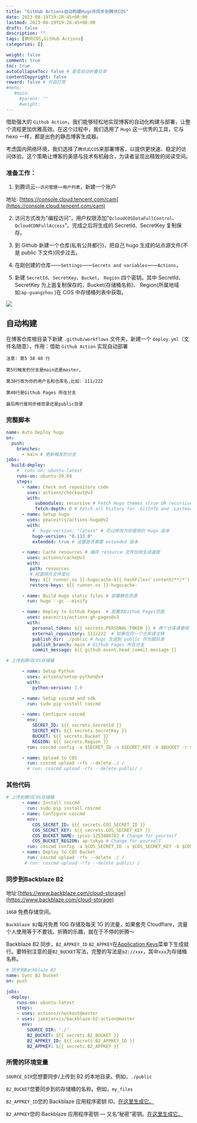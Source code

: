 ```yaml
---
title: "GitHub Actions自动构建Hugo并同步到腾讯COS"
date: 2023-08-19T19:28:45+08:00
lastmod: 2023-08-19T19:28:45+08:00
draft: false
description: ""
tags: [腾讯COS,GitHub Actions]
categories: []

weight: false
comment: true
toc: true
autoCollapseToc: false # 是否自动折叠目录
contentCopyright: false
reward: false # 开启打赏
#menu:
   #main:
     #parent: ""
     #weight:
---
```



借助强大的 `Github Action`，我们能够轻松地实现博客的自动化构建与部署，让整个流程更加优雅高效。在这个过程中，我们选用了 `Hugo` 这一优秀的工具，它与 hexo 一样，都是出色的静态博客生成器。

考虑国内网络环境，我们选择了`腾讯云COS`来部署博客，以提供更快速、稳定的访问体验。这个策略让博客的美感与技术有机融合，为读者呈现出精致的阅读空间。

### 准备工作：

1. 到腾讯云--`访问管理`—`用户列表`，新建一个账户

 地址: [https://console.cloud.tencent.com/cam](https://console.cloud.tencent.com/cam)

2. 访问方式改为"编程访问”，用户权限添加"`QcloudCOSDataFullControl`、 `QcloudCDNFullAccess`"。完成之后将生成的 SecretId、SecretKey 复制保存。

3. 到 Github 新建一个仓库(私有公共都行)，把自己 hugo 生成的站点源文件(不是 public 下文件)同步过去。

4. 在刚创建的仓库——`Settings`——`Secrets and variables`——`Actions`，

5. 新建 `SecretId`、`SecretKey`、`Bucket`、 `Region` 四个密钥。其中 SecretId、SecretKey 为上面复制保存的，Bucket(存储桶名称)、 Region(所属地域 如:`ap-guangzhou` )在 COS 中存储桶列表中获取。

![](https://r2.leshans.eu.org/2023/08/8fc672e50e662e5d15089fc9e2c1033d.webp)


## 自动构建

在博客仓库根目录下新建 `.github/workflows` 文件夹，新建一个 `deploy.yml`（文件名随意），作用：借助 `Github Action` 实现自动部署

```
注意: 第5 38 40 行

第5行触发的分支是main还是master, 

第38行改为你的用户名和仓库名,比如: 111/222

第40行是Github Pages 所在分支

最后两行是同步根目录还是public目录
```

### 完整脚本

```yaml
name: Auto Deploy hugo
on:
  push:
    branches:
      - main # 更新触发的分支
jobs:
  build-deploy:
    #  runs-on: ubuntu-latest
    runs-on: ubuntu-20.04
    steps:
      - name: Check out repository code
        uses: actions/checkout@v3
        with:
           submodules: recursive # Fetch Hugo themes (true OR recursive)
           fetch-depth: 0 # Fetch all history for .GitInfo and .Lastmod
      - name: Setup hugo
        uses: peaceiris/actions-hugo@v2
        with:
          #  hugo-version: "latest" # 可以修改为你使用的 Hugo 版本
          hugo-version: "0.113.0"
          extended: true # 设置是否需要 extended 版本

      - name: Cache resources # 缓存 resource 文件加快生成速度
        uses: actions/cache@v3
        with:
         path: resources
         # 检查照片文件变化
         key: ${{ runner.os }}-hugocache-${{ hashFiles('content/**/*') }}
         restore-keys: ${{ runner.os }}-hugocache-

      - name: Build Hugo static files # 部署静态资源
        run: hugo --gc --minify

      - name: Deploy to Github Pages  # 部署到Github Pages页面
        uses: peaceiris/actions-gh-pages@v3
        with:
          personal_token: ${{ secrets.PERSONAL_TOKEN }} # 两个仓库请使用 deploy_key
          external_repository: 111/222  # 如果在同一个仓库请注释
          publish_dir: ./public # hugo 生成到 public 作为跟目录
          publish_branch: main # Github Pages 所在分支
          commit_message: ${{ github.event.head_commit.message }}

# 上传到腾讯COS存储桶

      - name: Setup Python
        uses: actions/setup-python@v4
        with:
          python-version: 3.9

      - name: Setup coscmd and sdk
        run: sudo pip install coscmd

      - name: Configure coscmd
        env:
          SECRET_ID: ${{ secrets.SecretId }}
          SECRET_KEY: ${{ secrets.SecretKey }}
          BUCKET: ${{ secrets.Bucket }}
          REGION: ${{ secrets.Region }}
        run: coscmd config -a $SECRET_ID -s $SECRET_KEY -b $BUCKET -r $REGION

      - name: Upload to COS
        run: coscmd upload -rfs --delete ./ /
        # run: coscmd upload -rfs --delete public/ /

```

### 其他代码

```yaml
# 上传到腾讯COS存储桶
      - name: Install coscmd
        run: sudo pip install coscmd
      - name: Configure coscmd
        env:
          COS_SECRET_ID: ${{ secrets.COS_SECRET_ID }}
          COS_SECRET_KEY: ${{ secrets.COS_SECRET_KEY }}
          COS_BUCKET_NAME: jpcos-1253486782 # Change for yourself
          COS_BUCKET_REGION: ap-tokyo # Change for yourself
        run: coscmd config -a $COS_SECRET_ID -s $COS_SECRET_KEY -b $COS_BUCKET_NAME -r $COS_BUCKET_REGION
      - name: Deploy to COS Bucket
        run: coscmd upload -rfs --delete ./ /
       # run: coscmd upload -rfs --delete public/ /
```

### 同步到Backblaze B2 

地址:[https://www.backblaze.com/cloud-storage](https://www.backblaze.com/cloud-storage) 

`10GB` 免费存储空间。

`Backblaze B2`每月免费 10G 存储及每天 1G 的流量，如果套壳 Cloudflare，流量个人使用等于不要钱。折腾的乐趣，就在于不停的折腾～

Backblaze B2 同步，`B2_APPKEY_ID` `B2_APPKEY`在[Application Keys](https://secure.backblaze.com/app_keys.htm)菜单下生成就行。要特别注意的是`B2_BUCKET`写法，完整的写法是`b2://xxx`，其中`xxx`为存储桶名称。

```yaml
# 同步到Backblaze B2 
name: Sync B2 Bucket
on: push

jobs:
  deploy:
    runs-on: ubuntu-latest
    steps:
    - uses: actions/checkout@master
    - uses: jakejarvis/backblaze-b2-action@master
      env:
        SOURCE_DIR: './'
        B2_BUCKET: ${{ secrets.B2_BUCKET }}
        B2_APPKEY_ID: ${{ secrets.B2_APPKEY_ID }}
        B2_APPKEY: ${{ secrets.B2_APPKEY }}
```



### 所需的环境变量

`SOURCE_DIR`您想要同步/上传到 B2 的本地目录。例如，`./public`


`B2_BUCKET`您要同步到的存储桶的名称。例如，`my_files`

`B2_APPKEY_ID`您的 Backblaze 应用程序密钥 ID。[在这里生成它。](https://secure.backblaze.com/app_keys.htm)

`B2_APPKEY`您的 Backblaze 应用程序密钥 — 又名“秘密”密钥。[在这里生成它。](https://secure.backblaze.com/app_keys.htm)

